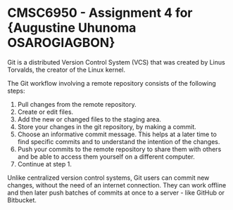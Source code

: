 # CMSC6950 - Assignment 4 for {Augustine Uhunoma OSAROGIAGBON}

Git is a distributed Version Control System (VCS) that was created by
Linus Torvalds, the creator of the Linux kernel.


The Git workflow involving a remote repository consists of the following steps:

1. Pull changes from the remote repository.
2. Create or edit files.
3. Add the new or changed files to the staging area.
4. Store your changes in the git repository, by making a commit.
5. Choose an informative commit message. This helps at a later time to find
   specific commits and to understand the intention of the changes.
6. Push your commits to the remote repository to share them with others
   and be able to access them yourself on a different computer.
7. Continue at step 1.


Unlike centralized version control systems, Git users can commit new changes,
without the need of an internet connection.  They can work offline and then later
push batches of commits at once to a server - like GitHub or Bitbucket.
